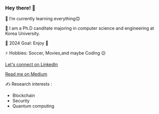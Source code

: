 ### Hey there! 👋





🌱 I’m currently learning everything😊

🏫 I am a Ph.D canditate majoring in computer science and engineering at Korea University.

🥅 2024 Goal: Enjoy 🙂

⚡ Hobbies: Soccer, Movies,and maybe Coding 😉

<a href="https://www.linkedin.com/in/sinai-nday-312195160/" target="_blank">Let's connect on LinkedIn</a>

<a href="https://kabulo-nday.medium.com/" target="_blank">Read me on Medium</a>



✍ Research interests :  

- Blockchain
- Security
- Quantum computing 







